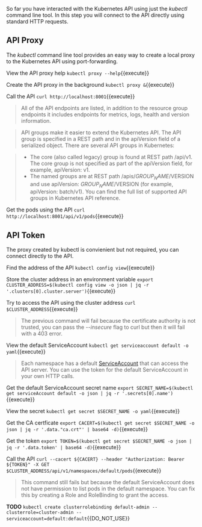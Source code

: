 So far you have interacted with the Kubernetes API using just the *kubectl* command line tool. In this step you will connect to the API directly using standard HTTP requests.

## API Proxy

The *kubectl* command line tool provides an easy way to create a local proxy to the Kubernetes API using port-forwarding.

View the API proxy help `kubectl proxy --help`{{execute}}

Create the API proxy in the background `kubectl proxy &`{{execute}}

Call the API `curl http://localhost:8001`{{execute}}

> All of the API endpoints are listed, in addition to the resource group endpoints it includes endpoints for metrics, logs, health and version information.

> API groups make it easier to extend the Kubernetes API. The API group is specified in a REST path and in the apiVersion field of a serialized object. There are several API groups in Kubernetes:

> - The core (also called legacy) group is found at REST path /api/v1. The core group is not specified as part of the apiVersion field, for example, apiVersion: v1.
> - The named groups are at REST path /apis/$GROUP_NAME/$VERSION and use apiVersion: $GROUP_NAME/$VERSION (for example, apiVersion: batch/v1). You can find the full list of supported API groups in Kubernetes API reference.

Get the pods using the API `curl http://localhost:8001/api/v1/pods`{{execute}}

## API Token

The proxy created by kubectl is convienient but not required, you can connect directly to the API.

Find the address of the API `kubectl config view`{{execute}}

Store the cluster address in an environment variable `export CLUSTER_ADDRESS=$(kubectl config view -o json | jq -r '.clusters[0].cluster.server')`{{execute}}

Try to access the API using the cluster address `curl $CLUSTER_ADDRESS`{{execute}}

> The previous command will fail because the certificate authority is not trusted, you can pass the *--insecure* flag to curl but then it will fail with a 403 error.

View the default ServiceAccount `kubectl get serviceaccount default -o yaml`{{execute}}

> Each namespace has a default [ServiceAccount](https://kubernetes.io/docs/tasks/configure-pod-container/configure-service-account/) that can access the API server. You can use the token for the default ServiceAccount in your own HTTP calls.

Get the default ServiceAccount secret name `export SECRET_NAME=$(kubectl get serviceAccount default -o json | jq -r '.secrets[0].name')`{{execute}}

View the secret `kubectl get secret $SECRET_NAME -o yaml`{{execute}}

Get the CA certficate `export CACERT=$(kubectl get secret $SECRET_NAME -o json | jq -r '.data."ca.crt"' | base64 -d)`{{execute}}

Get the token `export TOKEN=$(kubectl get secret $SECRET_NAME -o json | jq -r '.data.token' | base64 -d)`{{execute}}

Call the API `curl --cacert ${CACERT} --header "Authorization: Bearer ${TOKEN}" -X GET $CLUSTER_ADDRESS/api/v1/namespaces/default/pods`{{execute}}

> This command still fails but because the default ServiceAccount does not have permission to list pods in the default namespace. You can fix this by creating a Role and RoleBinding to grant the access.

**TODO** `kubectl create clusterrolebinding default-admin --clusterrole=cluster-admin --serviceaccount=default:default`{{DO_NOT_USE}}